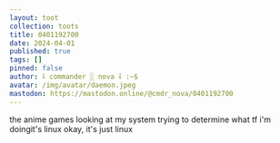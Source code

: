 ```yaml
---
layout: toot
collection: toots
title: 0401192700
date: 2024-04-01
published: true
tags: []
pinned: false
author: ⸸ commander ░ nova ⸸ :~$
avatar: /img/avatar/daemon.jpeg
mastodon: https://mastodon.online/@cmdr_nova/0401192700
---
```


the anime games looking at my system trying to determine what tf i'm doingit's linux okay, it's just linux
